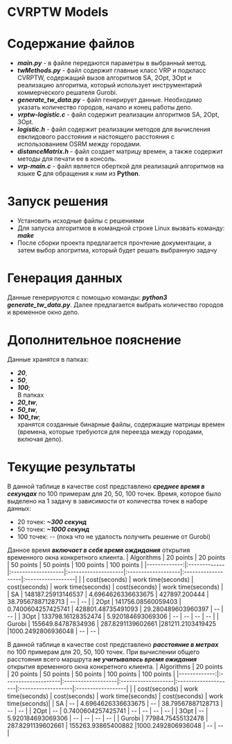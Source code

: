# CVRPTW Models

# Содержание файлов
- ***main.py*** - в файле передаются параметры в выбранный метод.
- ***twMethods.py*** - файл содержит главные класс VRP и подкласс CVRPTW, содержащий вызов алгоритмов SA, 2Opt, 3Opt и реализацию алгоритма, который использует инструментарий коммерческого решателя Gurobi. 
- ***generate_tw_data.py*** - файл генерирует данные. Необходимо указать количество городов, начало и конец работы депо.
- ***vrptw-logistic.c*** - файл содержит реализации алгоритмов SA, 2Opt, 3Opt.
- ***logistic.h*** - файл содержит реализации методов для вычисления евклидового расстояния и настоящего расстояния с использованием OSRM между городами.
- ***distanceMatrix.h*** - файл создает матрицу времен, а также содержит методы для печати ее в консоль.
- ***vrp-main.c*** - файл является оберткой для реализаций алгоритмов на языке **C** для обращения к ним из **Python**.

# Запуск решения

- Установить исходные файлы с решениями 
- Для запуска алгоритмов в командной строке Linux вызвать команду: ***make***
- После сборки проекта предлагается прочтение документации, а затем выбор алогритма, который будет решать выбранную задачу

# Генерация данных
Данные генерируются с помощью команды: ***python3 generate_tw_data.py***. Далее предлагается выбрать количество городов и временное окно депо.

# Дополнительное пояснение
Данные хранятся в папках: 
  - ***20***, 
  - ***50***, 
  - ***100***;  
В папкаx  
  - ***20_tw***, 
  - ***50_tw***, 
  - ***100_tw***;  
хранятся созданные бинарные файлы, содержащие матрицы времен (времена, которые требуются для переезда между городами, включая депо).

# Текущие результаты

В данной таблице в качестве cost представлено ***среднее время в секундах*** по 100 примерам для 20, 50, 100 точек. 
Время, которое было выделено на 1 задачу в зависимости от количества точек в наборе данных:
  - 20 точек: ***~300 секунд***
  - 50 точек: ***~1000 секунд***
  - 100 точек: -- (пока что не удалость получить решение от Gurobi)

Данное время ***включает в себя время ождидания*** открытия временного окна конкретного клиента.
|   Algorithms | 20 points   | 20 points         | 50 points          | 50 points         | 100 points         | 100 points        |
|-------------:|:-------------|:-------------------|:--------------------|:-------------------|:-------------------|:------------------|
|              | cost(seconds)       | work time(seconds) | cost(seconds)      | work time(seconds)  | cost(seconds)         | work time(seconds)     |
| SA           | 148187.25913146537  | 4.6964626336633675 | 427897.200444      |  38.79567887128713  |  _--_ |  _--_  |
| 2Opt         | 141756.08560059403  | 0.7400604257425741 | 428801.48735491093 |  29.280489603960397 |  _--_ |  _--_ |
| 3Opt         | 133798.16128352474  | 5.920184693069306  |  _--_ |  _--_      |  _--_   |  _--_     |
| Gurobi       | 155649.84787834936  | 287.8291139602661  |281211.2103419425 |1000.2492806936048 | _--_              | _--_               |

В данной таблице в качестве cost представлено ***расстояние в метрах*** по 100 примерам для 20, 50, 100 точек. При вычислении общего расстояния всего маршрута ***не учитывалось время ожидания*** открытия временного окна конкретного клиента.
|   Algorithms | 20 points           | 20 points          | 50 points          | 50 points           | 100 points         | 100 points        |
|-------------:|:--------------------|:-------------------|:-------------------|:--------------------|:-------------------|:------------------|
|              | cost(seconds)       | work time(seconds) | cost(seconds)      | work time(seconds)  | cost(seconds)      | work time(seconds)|
| SA           | _--_  | 4.6964626336633675 | _--_      |  38.79567887128713  |  _--_              |  _--_             |
| 2Opt         | _--_  | 0.7400604257425741 | _--_               |  _--_               |  _--_              |  _--_             |
| 3Opt         | _--_  | 5.920184693069306  |  _--_              |  _--_               |  _--_              |  _--_             |
| Gurobi       | 77984.75455132478   | 287.8291139602661  | 155263.93865400882 |1000.2492806936048   | _--_               | _--_              |

